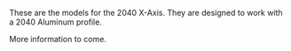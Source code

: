 These are the models for the 2040 X-Axis. They are designed to work with a 2040 Aluminum profile.

More information to come.
